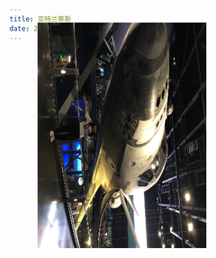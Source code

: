 ```yaml
---
title: 亚特兰蒂斯
date: 2020-01-19 13:15
---
```








<img style="width:400px;height:300px;transform:rotate(90deg);" src="/assets/static/atlantis.png">


